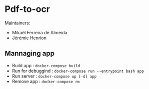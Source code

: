 # Pdf-to-ocr

Maintainers:
- Mikaël Ferreira de Almeida
- Jérémie Henrion

## Mannaging app
- Build app : `docker-compose build`
- Run for debuggind : `docker-compose run --entrypoint bash app`
- Run server : `docker-compose up [-d] app`
- Remove app : `docker-compose rm`

